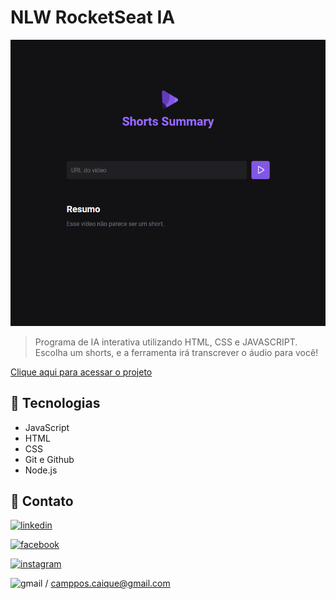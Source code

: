 # NLW RocketSeat IA

![preview](/localhost.png)

> Programa de IA interativa utilizando HTML, CSS e JAVASCRIPT.
> Escolha um shorts, e a ferramenta irá transcrever o áudio para você!

[Clique aqui para acessar o projeto](https://camposcaique.github.io/pokedex_project)

## 🔨 Tecnologias

- JavaScript
- HTML
- CSS
- Git e Github
- Node.js

## 💓 Contato

[![linkedin](https://img.shields.io/badge/linkedin-0A66C2?style=for-the-badge&logo=linkedin&logoColor=white)](https://www.linkedin.com/in/caique-campos-128033180/)

[![facebook](https://img.shields.io/badge/Facebook-1877F2?style=for-the-badge&logo=facebook&logoColor=white)](https://www.facebook.com/camposcaique/)

[![instagram](https://img.shields.io/badge/Instagram-E4405F?style=for-the-badge&logo=instagram&logoColor=white)](https://www.instagram.com/camposcaique/)

![gmail](https://img.shields.io/badge/Gmail-D14836?style=for-the-badge&logo=gmail&logoColor=white) / camppos.caique@gmail.com

